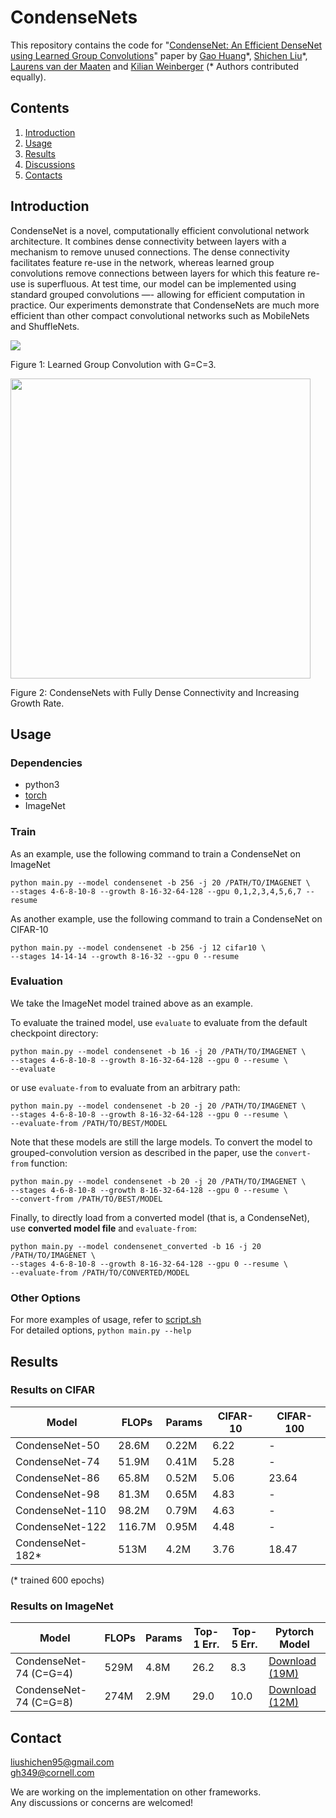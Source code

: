 # CondenseNets

This repository contains the code for "[CondenseNet: An Efficient DenseNet using Learned Group Convolutions](http://www.cs.cornell.edu/~gaohuang/papers/condensenet.pdf)" paper by [Gao Huang](http://www.cs.cornell.edu/~gaohuang/)\*, [Shichen Liu](https://shichenliu.github.io)\*, [Laurens van der Maaten](https://lvdmaaten.github.io) and [Kilian Weinberger](https://www.cs.cornell.edu/%7Ekilian/) (* Authors contributed equally).

## Contents

1. [Introduction](#introduction)
2. [Usage](#usage)
3. [Results](#results)
4. [Discussions](#discussions)
5. [Contacts](#contacts)

## Introduction

CondenseNet is a novel, computationally efficient convolutional network architecture. It combines dense connectivity between layers with a mechanism to remove unused connections. The dense connectivity facilitates feature re-use in the network, whereas learned group convolutions remove connections between layers for which this feature re-use is superfluous. At test time, our model can be implemented using standard grouped convolutions —- allowing for efficient computation in practice. Our experiments demonstrate that CondenseNets are much more efficient than other compact convolutional networks such as MobileNets and ShuffleNets.

<img src="https://user-images.githubusercontent.com/9162722/32978657-b10fae0e-cc81-11e7-888d-1f9e4c028a9b.png">

Figure 1: Learned Group Convolution with G=C=3.

<img src="https://user-images.githubusercontent.com/9162722/31302319-6ca3a49c-ab33-11e7-938c-70379feca5bc.jpg" width="480">

Figure 2: CondenseNets with Fully Dense Connectivity and Increasing Growth Rate.

## Usage

### Dependencies

- python3
- [torch](http://pytorch.org)
- ImageNet

### Train
As an example, use the following command to train a CondenseNet on ImageNet

```
python main.py --model condensenet -b 256 -j 20 /PATH/TO/IMAGENET \
--stages 4-6-8-10-8 --growth 8-16-32-64-128 --gpu 0,1,2,3,4,5,6,7 --resume
```

As another example, use the following command to train a CondenseNet on CIFAR-10

```
python main.py --model condensenet -b 256 -j 12 cifar10 \
--stages 14-14-14 --growth 8-16-32 --gpu 0 --resume
```


### Evaluation
We take the ImageNet model trained above as an example.

To evaluate the trained model, use `evaluate` to evaluate from the default checkpoint directory:

```
python main.py --model condensenet -b 16 -j 20 /PATH/TO/IMAGENET \
--stages 4-6-8-10-8 --growth 8-16-32-64-128 --gpu 0 --resume \
--evaluate
```

or use `evaluate-from` to evaluate from an arbitrary path:

```
python main.py --model condensenet -b 20 -j 20 /PATH/TO/IMAGENET \
--stages 4-6-8-10-8 --growth 8-16-32-64-128 --gpu 0 --resume \
--evaluate-from /PATH/TO/BEST/MODEL
```

Note that these models are still the large models. To convert the model to grouped-convolution version as described in the paper, use the `convert-from` function:

```
python main.py --model condensenet -b 20 -j 20 /PATH/TO/IMAGENET \
--stages 4-6-8-10-8 --growth 8-16-32-64-128 --gpu 0 --resume \
--convert-from /PATH/TO/BEST/MODEL
```

Finally, to directly load from a converted model (that is, a CondenseNet), use **converted model file** and `evaluate-from`:

```
python main.py --model condensenet_converted -b 16 -j 20 /PATH/TO/IMAGENET \
--stages 4-6-8-10-8 --growth 8-16-32-64-128 --gpu 0 --resume \
--evaluate-from /PATH/TO/CONVERTED/MODEL
```

### Other Options
For more examples of usage, refer to [script.sh](script.sh)  
For detailed options, `python main.py --help`

## Results

### Results on CIFAR

| Model | FLOPs | Params | CIFAR-10 | CIFAR-100 |
|---|---|---|---|---|
| CondenseNet-50 | 28.6M | 0.22M | 6.22 | - |
| CondenseNet-74 | 51.9M | 0.41M | 5.28 | - |
| CondenseNet-86 | 65.8M | 0.52M | 5.06 | 23.64 |
| CondenseNet-98 | 81.3M | 0.65M | 4.83 | - |
| CondenseNet-110 | 98.2M | 0.79M | 4.63 | - |
| CondenseNet-122 | 116.7M | 0.95M | 4.48 | - |
| CondenseNet-182* | 513M | 4.2M | 3.76 | 18.47 |

(* trained 600 epochs)

### Results on ImageNet

| Model | FLOPs | Params | Top-1 Err. | Top-5 Err. | Pytorch Model |
|---|---|---|---|---|---|
| CondenseNet-74 (C=G=4) | 529M | 4.8M | 26.2 | 8.3 | [Download (19M)](https://www.dropbox.com/s/sj26rm4so3uhdmg/converted_condensenet_4.pth.tar?dl=0) |
| CondenseNet-74 (C=G=8) | 274M | 2.9M | 29.0 | 10.0 | [Download (12M)](https://www.dropbox.com/s/aj1xpd6zcnclous/converted_condensenet_8.pth.tar?dl=0) |

## Contact
liushichen95@gmail.com  
gh349@cornell.com

We are working on the implementation on other frameworks.  
Any discussions or concerns are welcomed!

